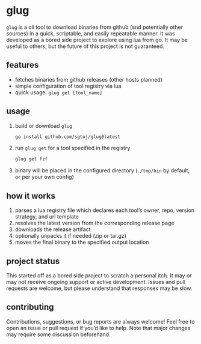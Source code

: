 # glug

`glug` is a cli tool to download binaries from github (and potentially other
sources) in a quick, scriptable, and easily repeatable manner. It was developed
as a bored side project to explore using lua from go. It may be useful to
others, but the future of this project is not guaranteed.

## features

- fetches binaries from github releases (other hosts planned)
- simple configuration of tool registry via lua
- quick usage: `glug get [tool_name]`

## usage

1. build or download `glug`
   ```bash
   go install github.com/sgtoj/glug@latest
   ```
2. run `glug get` for a tool specified in the registry
   ```bash
   glug get fzf
   ```
3. binary will be placed in the configured directory (`./tmp/bin` by default,
   or per your own config)

## how it works

1. parses a lua registry file which declares each tool’s owner, repo, version
   strategy, and url template
2. resolves the latest version from the corresponding release page
3. downloads the release artifact
4. optionally unpacks it if needed (zip or tar.gz)
5. moves the final binary to the specified output location

## project status

This started off as a bored side project to scratch a personal itch. It may or
may not receive ongoing support or active development. Issues and pull requests
are welcome, but please understand that responses may be slow.

## contributing

Contributions, suggestions, or bug reports are always welcome! Feel free to open
an issue or pull request if you’d like to help. Note that major changes may
require some discussion beforehand.

